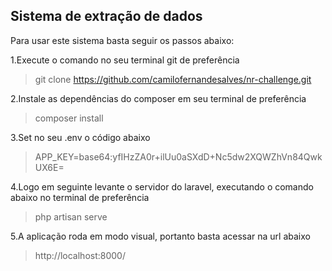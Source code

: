 
## Sistema de extração de dados

Para usar este sistema basta seguir os passos abaixo:

1.Execute o comando no seu terminal git de preferência
> git clone https://github.com/camilofernandesalves/nr-challenge.git

2.Instale as dependências do composer em seu terminal de preferência
> composer install

3.Set no seu .env o código abaixo
> APP_KEY=base64:yfIHzZA0r+ilUu0aSXdD+Nc5dw2XQWZhVn84QwkUX6E=

4.Logo em seguinte levante o servidor do laravel, executando o comando abaixo no terminal de preferência
> php artisan serve

5.A aplicação roda em modo visual, portanto basta acessar na url abaixo
> http://localhost:8000/